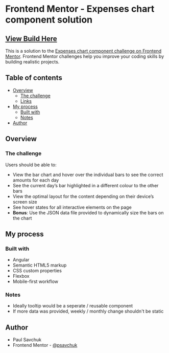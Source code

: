 # Frontend Mentor - Expenses chart component solution

## [View Build Here](https://angular-ivy-l9patx.stackblitz.io)

This is a solution to the [Expenses chart component challenge on Frontend Mentor](https://www.frontendmentor.io/challenges/expenses-chart-component-e7yJBUdjwt). Frontend Mentor challenges help you improve your coding skills by building realistic projects. 

## Table of contents

- [Overview](#overview)
  - [The challenge](#the-challenge)
  - [Links](#links)
- [My process](#my-process)
  - [Built with](#built-with)
  - [Notes](#notes)
- [Author](#author)

## Overview

### The challenge

Users should be able to:

- View the bar chart and hover over the individual bars to see the correct amounts for each day
- See the current day’s bar highlighted in a different colour to the other bars
- View the optimal layout for the content depending on their device’s screen size
- See hover states for all interactive elements on the page
- **Bonus**: Use the JSON data file provided to dynamically size the bars on the chart

## My process

### Built with

- Angular
- Semantic HTML5 markup
- CSS custom properties
- Flexbox
- Mobile-first workflow

### Notes

- Ideally tooltip would be a seperate / reusable component
- If more data was provided, weekly / monthly change shouldn't be static

## Author

- Paul Savchuk
- Frontend Mentor - [@psavchuk](https://www.frontendmentor.io/profile/yourusername)
